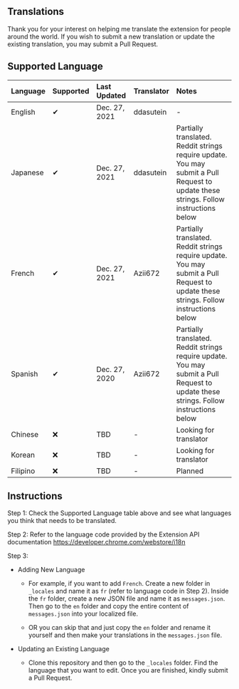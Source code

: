 ## Translations

Thank you for your interest on helping me translate the extension for people around the world. If you wish to submit a new translation or update the existing translation, you may submit a Pull Request.

## Supported Language

Language | Supported | Last Updated | Translator | Notes
:--|:--|:--|:--|:--
English | ✔ | Dec. 27, 2021 | ddasutein | -
Japanese | ✔ | Dec. 27, 2021 | ddasutein | Partially translated. Reddit strings require update. You may submit a Pull Request to update these strings. Follow instructions below
French | ✔ | Dec. 27, 2021 | Azii672  | Partially translated. Reddit strings require update. You may submit a Pull Request to update these strings. Follow instructions below
Spanish | ✔ | Dec. 27, 2020 | Azii672  | Partially translated. Reddit strings require update. You may submit a Pull Request to update these strings. Follow instructions below
Chinese | ❌ | TBD | - | Looking for translator
Korean | ❌ | TBD | - | Looking for translator
Filipino | ❌ | TBD | - | Planned


## Instructions

Step 1: Check the Supported Language table above and see what languages you think that needs to be translated.

Step 2: Refer to the language code provided by the Extension API documentation https://developer.chrome.com/webstore/i18n

Step 3: 

- Adding New Language

    - For example, if you want to add `French`. Create a new folder in `_locales` and name it as `fr` (refer to language code in Step 2). Inside the `fr` folder, create a new JSON file and name it as `messages.json`. Then go to the `en` folder and copy the entire content of `messages.json` into your localized file. 
    
    - OR you can skip that and just copy the `en` folder and rename it yourself and then make your translations in the `messages.json` file. 

- Updating an Existing Language

    - Clone this repository and then go to the `_locales` folder. Find the language that you want to edit. Once you are finished, kindly submit a Pull Request.

